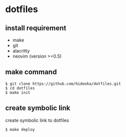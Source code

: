# dotfiles

## install requirement
- make
- git
- alacritty
- neovim (version >=0.5)

## make command
```
$ git clone https://github.com/hideoka/dotfiles.git
$ cd dotfiles
$ make init
```

## create symbolic link
create symbolic link to dotfiles
```
$ make deploy
```
